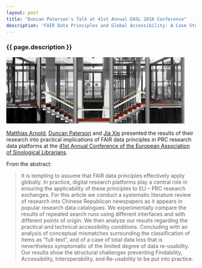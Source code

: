 ```yaml
---
layout: post
title: "Duncan Paterson's Talk at 41st Annual EASL 2018 Conference"
description: "FAIR Data Principles and Global Accessibility: A Case Study"
---
```


<h3>{{ page.description }}</h3>

<span class="image right"><img src="/assets/images/cats_lib.jpg"></span>

[Matthias Arnold](https://www.asia-europe.uni-heidelberg.de/de/personen/person/persdetail/arnold.html), [Duncan Paterson](https://www.sinologie.uni-freiburg.de/Mitarbeiterinnen/projektmitarbeiterinnen/duncanpaterson) and [Jia Xie](https://www.researchgate.net/profile/Jia-Xie) presented the results of their research into practical implications of FAIR data principles in PRC research data platforms at the [41st Annual Conference of the European Association of Sinological Librarians](http://easl.org/min.html).

From the abstract:
>It is tempting to assume that FAIR data principles effectively apply globally. In practice, digital research platforms play a central role in ensuring the applicability of these principles to EU – PRC research exchanges. For this article we conduct a systematic literature review of research into Chinese Republican newspapers as it appears in popular research data catalogues. We experimentally compare the results of repeated search runs using different interfaces and with different points of origin. We then analyze our results regarding the practical and technical accessibility conditions. Concluding with an analysis of conceptual mismatches surrounding the classification of items as “full-text“, and of a case of total data loss that is nevertheless symptomatic of the limited degree of data re-usability. Our results show the structural challenges preventing Findability, Accessibility, Interoperability, and Re-usability to be put into practice.
